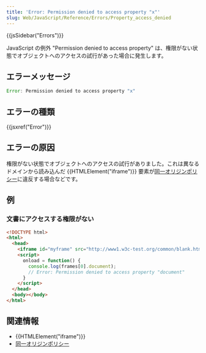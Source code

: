 ```yaml
---
title: 'Error: Permission denied to access property "x"'
slug: Web/JavaScript/Reference/Errors/Property_access_denied
---
```

{{jsSidebar("Errors")}}

JavaScript の例外 "Permission denied to access property" は、権限がない状態でオブジェクトへのアクセスの試行があった場合に発生します。

## エラーメッセージ

```js
Error: Permission denied to access property "x"
```

## エラーの種類

{{jsxref("Error")}}

## エラーの原因

権限がない状態でオブジェクトへのアクセスの試行がありました。これは異なるドメインから読み込んだ {{HTMLElement("iframe")}} 要素が[同一オリジンポリシー](/ja/docs/Web/Security/Same-origin_policy)に違反する場合などです。

## 例

### 文書にアクセスする権限がない

```html
<!DOCTYPE html>
<html>
  <head>
    <iframe id="myframe" src="http://www1.w3c-test.org/common/blank.html"></iframe>
    <script>
      onload = function() {
        console.log(frames[0].document);
        // Error: Permission denied to access property "document"
      }
    </script>
  </head>
  <body></body>
</html>
```

## 関連情報

- {{HTMLElement("iframe")}}
- [同一オリジンポリシー](/ja/docs/Web/Security/Same-origin_policy)
